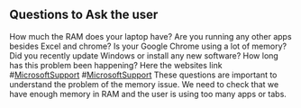 ## Questions to Ask the user
How much the RAM does your laptop have?
Are you running any other apps besides Excel and chrome?
Is your Google Chrome using a lot of memory?
Did you recently update Windows or install any new software?
How long has this problem been happening?
Here the websites link
#[MicrosoftSupport](https://support.microsoft.com/en-us/windows/troubleshoot-problems-updating-windows-188c2b0f-10a7-d72f-65b8-32d177eb136c)
#[MicrosoftSupport](https://support.microsoft.com/en-us/windows/troubleshoot-problems-signing-in-to-windows-298cfd5f-df1f-c66b-36ad-f2a61a73baad)
These questions are important to understand the problem of the memory issue. We need to check that we have enough memory in RAM and the user is using too many apps or tabs.
